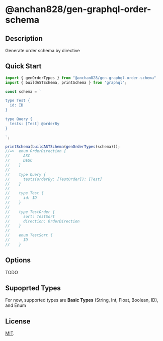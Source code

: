 # @anchan828/gen-graphql-order-schema

## Description

Generate order schema by directive

## Quick Start

```ts
import { genOrderTypes } from "@anchan828/gen-graphql-order-schema"
import { buildASTSchema, printSchema } from 'graphql';

const schema = `

type Test {
  id: ID
}

type Query {
  tests: [Test] @orderBy
}

`;

printSchema(buildASTSchema(genOrderTypes(schema)));
//=>  enum OrderDirection {
//      ASC
//      DESC
//    }
//    
//    type Query {
//      tests(orderBy: [TestOrder]): [Test]
//    }
//    
//    type Test {
//      id: ID
//    }
//    
//    type TestOrder {
//      sort: TestSort
//      direction: OrderDirection
//    }
//    
//    enum TestSort {
//      ID
//    }
```

## Options

TODO

## Supoprted Types

For now, supported types are **Basic Types** (String, Int, Float, Boolean, ID), and Enum

## License

[MIT](LICENSE).